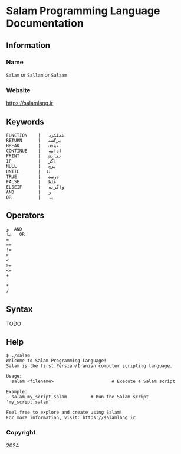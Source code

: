 # Salam Programming Language Documentation

## Information

### Name

`Salam` or `Sallam` or `Salaam`

### Website

<https://salamlang.ir>

## Keywords

```
FUNCTION    |   عملکرد
RETURN      |   برگشت
BREAK       |   توقف
CONTINUE    |   ادامه
PRINT       |   نمایش
IF          |   اگر
NULL        |   پوچ
UNTIL       |  تا
TRUE        |   درست
FALSE       |   غلط
ELSEIF      |   واگرنه
AND         |   و
OR          |   یا
```

## Operators

```
و  AND
یا   OR
=
==
!=
>
<
>=
<=
+
-
*
/
```

## Syntax

TODO

## Help

```
$ ./salam
Welcome to Salam Programming Language!
Salam is the first Persian/Iranian computer scripting language.

Usage:
  salam <filename>                      # Execute a Salam script

Example:
  salam my_script.salam         # Run the Salam script 'my_script.salam'

Feel free to explore and create using Salam!
For more information, visit: https://salamlang.ir
```

### Copyright

2024
